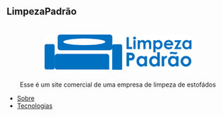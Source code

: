 ## LimpezaPadrão

<h1 align="center">
    <img alt="limpezapadrao" title="limpezapadrao" src="https://github.com/luanaAlm/limpezapadrao/blob/main/static/img/logo2.png" height="80"  />
</h1>

<p align="center">Esse é um site comercial de uma empresa de limpeza de estofádos</p>

* [Sobre](#Sobre)
* [Tecnologias](#Tecnologias)
